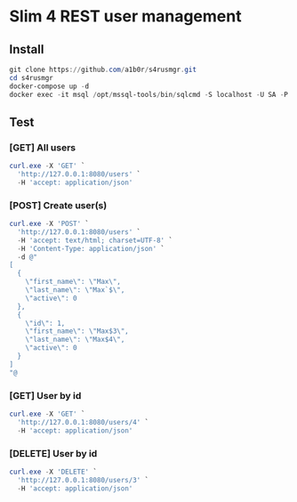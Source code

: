 # Slim 4 REST user management

## Install
```PowerShell
git clone https://github.com/a1b0r/s4rusmgr.git
cd s4rusmgr
docker-compose up -d
docker exec -it msql /opt/mssql-tools/bin/sqlcmd -S localhost -U SA -P "p@Ssw0Rd" -i /usr/share/mssql/exp.sql
```
## Test
### [GET] All users
```PowerShell
curl.exe -X 'GET' `
  'http://127.0.0.1:8080/users' `
  -H 'accept: application/json'
```
### [POST] Create user(s)
```PowerShell
curl.exe -X 'POST' `
  'http://127.0.0.1:8080/users' `
  -H 'accept: text/html; charset=UTF-8' `
  -H 'Content-Type: application/json' `
  -d @"
[
  {
    \"first_name\": \"Max\",
    \"last_name\": \"Max`$\",
    \"active\": 0
  },
  {
    \"id\": 1,
    \"first_name\": \"Max$3\",
    \"last_name\": \"Max$4\",
    \"active\": 0
  }
]
"@
```
### [GET] User by id
```PowerShell
curl.exe -X 'GET' `
  'http://127.0.0.1:8080/users/4' `
  -H 'accept: application/json'
```
### [DELETE] User by id
```PowerShell
curl.exe -X 'DELETE' `
  'http://127.0.0.1:8080/users/3' `
  -H 'accept: application/json'
 ```

